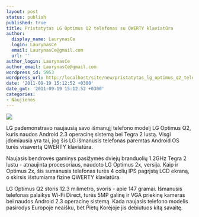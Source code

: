 ```yaml
---
layout: post
status: publish
published: true
title: Pristatytas LG Optimus Q2 telefonas su QWERTY klaviatūra
author:
  display_name: LaurynasCe
  login: LaurynasCe
  email: LaurynasCe@gmail.com
  url: ''
author_login: LaurynasCe
author_email: LaurynasCe@gmail.com
wordpress_id: 5953
wordpress_url: http://localhost/site/new/pristatytas_lg_optimus_q2_telefonas_su_qwerty_klaviatura/
date: '2011-09-19 15:12:52 +0300'
date_gmt: '2011-09-19 15:12:52 +0300'
categories:
- Naujienos
---
```

<div class="imgright"><img src="http://technews.lt/upload/lg-optimus-q2.jpg"  /></div>
<p>LG pademonstravo naujausią savo išmanųjį telefono modelį LG Optimus Q2, kuris naudos Android 2.3 operacinę sistemą bei Tegra 2 lustą. Visgi įdomiausia yra tai, jog šis LG išmanusis telefonas paremtas Android OS turės visavertą QWERTY klaviatūra.</p>
<p>Naujasis bendrovės gaminys pasižymės dviejų branduolių 1.2GHz Tegra 2 lustu - atnaujinta procesoriaus, naudoto LG Optimus 2x, versija. Kaip ir Optimus 2x, šis sumanusis telefonas turės 4 colių IPS pagrįstą LCD ekraną, o skirsis išstumiama fizine QWERTY klaviatūra.</p>
<p>LG Optimus Q2 storis 12.3 milimetro, svoris - apie 147 gramai. Išmanusis telefonas palaikys Wi-Fi Direct, turės 5MP galinę ir VGA priekinę kameras bei naudos Android 2.3 operacinę sistemą. Kada naujasis telefono modelis pasirodys Europoje neaišku, bet Pietų Korėjoje jis debiutuos kitą savaitę.  </p>
